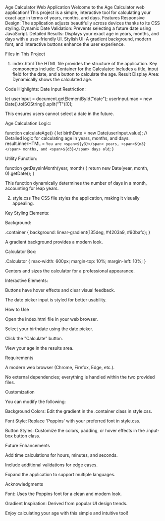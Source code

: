 Age Calculator Web Application
Welcome to the Age Calculator web application! This project is a simple, interactive tool for calculating your exact age in terms of years, months, and days.
Features
Responsive Design: The application adjusts beautifully across devices thanks to its CSS styling.
Dynamic Date Validation: Prevents selecting a future date using JavaScript.
Detailed Results: Displays your exact age in years, months, and days with a user-friendly UI.
Stylish UI: A gradient background, modern font, and interactive buttons enhance the user experience.

Files in This Project
1. index.html
The HTML file provides the structure of the application. Key components include:
Container for the Calculator: Includes a title, input field for the date, and a button to calculate the age.
Result Display Area: Dynamically shows the calculated age.

Code Highlights:
Date Input Restriction:

let userInput = document.getElementById("date");
userInput.max = new Date().toISOString().split("T")[0];

This ensures users cannot select a date in the future.

Age Calculation Logic:

function calculateAge() {
    let birthDate = new Date(userInput.value);
    // Detailed logic for calculating age in years, months, and days.
    result.innerHTML = `You are <span>${y3}</span> years, <span>${m3}</span> months, and <span>${d3}</span> days old`;
}

Utility Function:

function getDaysInMonth(year, month) {
    return new Date(year, month, 0).getDate();
}

This function dynamically determines the number of days in a month, accounting for leap years.

2. style.css
The CSS file styles the application, making it visually appealing.

Key Styling Elements:

Background:

.container {
    background: linear-gradient(135deg, #4203a9, #90bafc);
}

A gradient background provides a modern look.

Calculator Box:

.Calculator {
    max-width: 600px;
    margin-top: 10%;
    margin-left: 10%;
}

Centers and sizes the calculator for a professional appearance.

Interactive Elements:

Buttons have hover effects and clear visual feedback.

The date picker input is styled for better usability.

How to Use

Open the index.html file in your web browser.

Select your birthdate using the date picker.

Click the "Calculate" button.

View your age in the results area.

Requirements

A modern web browser (Chrome, Firefox, Edge, etc.).

No external dependencies; everything is handled within the two provided files.

Customization

You can modify the following:

Background Colors: Edit the gradient in the .container class in style.css.

Font Style: Replace 'Poppins' with your preferred font in style.css.

Button Styles: Customize the colors, padding, or hover effects in the .input-box button class.

Future Enhancements

Add time calculations for hours, minutes, and seconds.

Include additional validations for edge cases.

Expand the application to support multiple languages.

Acknowledgments

Font: Uses the Poppins font for a clean and modern look.

Gradient Inspiration: Derived from popular UI design trends.

Enjoy calculating your age with this simple and intuitive tool!
